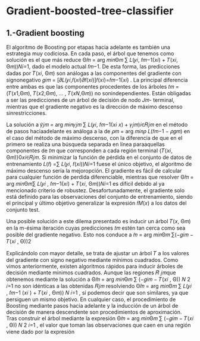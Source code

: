# Gradient-boosted-tree-classifier

## 1.-Gradient boosting
El algoritmo de Boosting por etapas hacia adelante es también una estrategia muy codiciosa. En cada paso, el árbol que tenemos como solución es el que más reduce Θ̂𝑚 =
arg 𝑚𝑖𝑛Θ𝑚
∑ 𝐿(𝑦𝑖, 𝑓𝑚−1(𝑥𝑖) + 𝑇(𝑥𝑖, Θ𝑚))𝑁𝑖=1, dado el modelo actual 𝑓𝑚−1. De esta forma, las predicciones dadas por 𝑇(𝑥𝑖, Θ𝑚) son análogas a las componentes del gradiente con signonegativo 𝑔𝑖𝑚 = [𝜕𝐿(𝑦𝑖,𝑓(𝑥𝑖)𝜕𝑓(𝑥𝑖)]𝑓(𝑥𝑖)=𝑓𝑚−1(𝑥𝑖) . La principal diferencia entre ambas es que las
componentes procedentes de los árboles 𝑡𝑚 = (𝑇(𝑥1,Θ𝑚), 𝑇(𝑥2,Θ𝑚), … , 𝑇(𝑥𝑁,Θ𝑚)) no sonindependientes. Están obligadas a ser las predicciones de un árbol de decisión de nodo 𝐽𝑚-
terminal, mientras que el gradiente negativo es la dirección de máximo descenso sinrestricciones.

La solución a 𝛾̂𝑗𝑚 = arg 𝑚𝑖𝑛𝛾𝑗𝑚 ∑ 𝐿(𝑦𝑖, 𝑓𝑚−1(𝑥𝑖 𝑥) + 𝛾𝑗𝑚)𝑖∈𝑅𝑗𝑚 en el método de pasos haciaadelante es análoga a la de 𝜌𝑚 = arg 𝑚𝑖𝑛𝜌 𝐿(𝑓𝑚−1 − 𝜌𝑔𝑚) en el caso del método de máximo descenso, con la diferencia de que en el primero se realiza una búsqueda separada en línea paraaquellas componentes de 𝑡𝑚 que corresponden a cada región terminal {𝑇(𝑥𝑖, Θ𝑚)}0𝑥𝑖∈𝑅𝑗𝑚.
Si minimizar la función de pérdida en el conjunto de datos de entrenamiento 𝐿(𝑓) =∑ 𝐿(𝑦𝑖, 𝑓(𝑥𝑖))𝑁𝑖=1 fuese el único objetivo, el algoritmo de máximo descenso sería la mejoropción. El gradiente es fácil de calcular para cualquier función de perdida diferenciable, mientras que resolver Θ̂𝑚 = arg 𝑚𝑖𝑛Θ𝑚∑ 𝐿(𝑦𝑖 , 𝑓𝑚−1(𝑥𝑖) + 𝑇(𝑥𝑖, Θ𝑚))𝑁𝑖=1 es difícil debido al ya mencionado criterio de robustez. Desafortunadamente, el gradiente solo está definido para las observaciones del conjunto de entrenamiento, siendo el principal y último objetivo generalizar la expresión 𝑓𝑀(𝑥) a los datos del conjunto test.

Una posible solución a este dilema presentado es inducir un árbol 𝑇(𝑥, Θ𝑚) en la m-ésima iteración cuyas predicciones 𝑡𝑚 estén tan cerca como sea posible del gradiente negativo. Esto nos conduce a   ̃𝑚 = arg 𝑚𝑖𝑛Θ𝑚 ∑(−𝑔𝑖𝑚 − 𝑇(𝑥𝑖 , Θ))2

Explicándolo con mayor detalle, se trata de ajustar un árbol 𝑇 a los valores del gradiente con signo negativo mediante mínimos cuadrados. Como vimos anteriormente, existen algoritmos rápidos para inducir árboles de decisión mediante mínimos cuadrados. Aunque las regiones 𝑅̃ 𝑗𝑚que obtenemos mediante la solución a Θ̃𝑚 = arg 𝑚𝑖𝑛Θ𝑚
∑ (−𝑔𝑖𝑚 − 𝑇(𝑥𝑖 , Θ)) 𝑁 2 𝑖=1 no son idénticas a las obtenidas 𝑅𝑗𝑚 resolviendo Θ̂𝑚 = arg 𝑚𝑖𝑛Θ𝑚 ∑ 𝐿(𝑦𝑖 , 𝑓𝑚−1 (𝑥𝑖 ) + 𝑇(𝑥𝑖 , Θ𝑚)) 𝑁 𝑖=1 , sí podemos decir que son similares, ya que persiguen un mismo objetivo. En cualquier caso, el procedimiento de Boosting mediante pasos hacia adelante y la inducción de un árbol de decisión
de manera descendente son procedimientos de aproximación. Tras construir el árbol mediante la expresión Θ̃𝑚 = arg 𝑚𝑖𝑛Θ𝑚 ∑ (−𝑔𝑖𝑚 − 𝑇(𝑥𝑖 , Θ)) 𝑁 2 𝑖=1 , el valor que toman las observaciones que caen en una región viene dado por la expresión 

